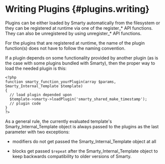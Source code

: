 Writing Plugins {#plugins.writing}
===============

Plugins can be either loaded by Smarty automatically from the filesystem
or they can be registered at runtime via one of the register\_\* API
functions. They can also be unregistered by using unregister\_\* API
functions.

For the plugins that are registered at runtime, the name of the plugin
function(s) does not have to follow the naming convention.

If a plugin depends on some functionality provided by another plugin (as
is the case with some plugins bundled with Smarty), then the proper way
to load the needed plugin is this:


    <?php
    function smarty_function_yourPlugin(array $params, Smarty_Internal_Template $template)
    {
      // load plugin depended upon
      $template->smarty->loadPlugin('smarty_shared_make_timestamp');
      // plugin code
    }
    ?>

        

As a general rule, the currently evaluated template\'s
Smarty\_Internal\_Template object is always passed to the plugins as the
last parameter with two exceptions:

-   modifiers do not get passed the Smarty\_Internal\_Template object at
    all

-   blocks get passed `$repeat` after the Smarty\_Internal\_Template
    object to keep backwards compatibility to older versions of Smarty.
